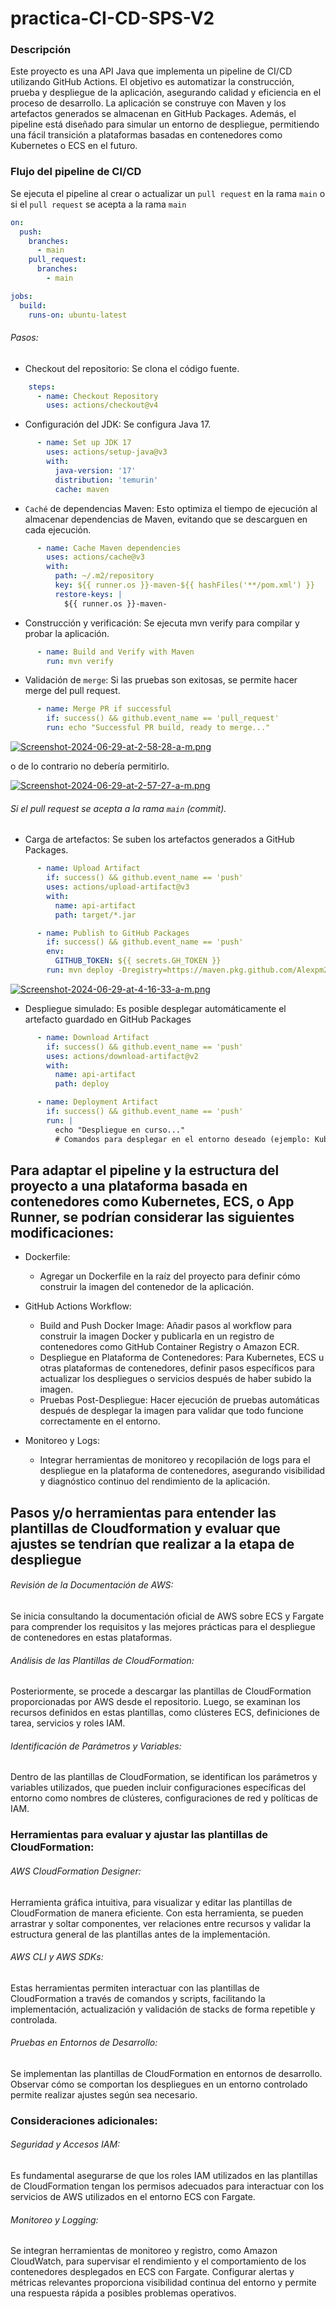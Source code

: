 # practica-CI-CD-SPS-V2

### Descripción
Este proyecto es una API Java que implementa un pipeline de CI/CD utilizando GitHub Actions. El objetivo es automatizar la construcción, prueba y despliegue de la aplicación, asegurando calidad y eficiencia en el proceso de desarrollo. La aplicación se construye con Maven y los artefactos generados se almacenan en GitHub Packages. Además, el pipeline está diseñado para simular un entorno de despliegue, permitiendo una fácil transición a plataformas basadas en contenedores como Kubernetes o ECS en el futuro.

### Flujo del pipeline de CI/CD
Se ejecuta el pipeline al crear o actualizar un `pull request` en la rama `main` o si el `pull request` se acepta a la rama `main`
```pipeline.yml
on:
  push:
    branches:
      - main
    pull_request:
      branches:
        - main

jobs:
  build:
    runs-on: ubuntu-latest
```
###### Pasos:
- Checkout del repositorio: Se clona el código fuente.
```pipeline.yml
    steps:
      - name: Checkout Repository
        uses: actions/checkout@v4
```
- Configuración del JDK: Se configura Java 17.
```pipeline.yml
      - name: Set up JDK 17
        uses: actions/setup-java@v3
        with:
          java-version: '17'
          distribution: 'temurin'
          cache: maven
```
- `Caché` de dependencias Maven: Esto optimiza el tiempo de ejecución al almacenar dependencias de Maven, evitando que se descarguen en cada ejecución.
```pipeline.yml
      - name: Cache Maven dependencies
        uses: actions/cache@v3
        with:
          path: ~/.m2/repository
          key: ${{ runner.os }}-maven-${{ hashFiles('**/pom.xml') }}
          restore-keys: |
            ${{ runner.os }}-maven-
```
- Construcción y verificación: Se ejecuta mvn verify para compilar y probar la aplicación.
```pipeline.yml
      - name: Build and Verify with Maven
        run: mvn verify
```
- Validación de `merge`: Si las pruebas son exitosas, se permite hacer merge del pull request.
```pipeline.yml
      - name: Merge PR if successful
        if: success() && github.event_name == 'pull_request'
        run: echo "Successful PR build, ready to merge..."
```
[![Screenshot-2024-06-29-at-2-58-28-a-m.png](https://i.postimg.cc/zGW9Pd2Q/Screenshot-2024-06-29-at-2-58-28-a-m.png)](https://postimg.cc/LJ9CJVpk)

o de lo contrario no debería permitirlo.

[![Screenshot-2024-06-29-at-2-57-27-a-m.png](https://i.postimg.cc/RV3rwC74/Screenshot-2024-06-29-at-2-57-27-a-m.png)](https://postimg.cc/tYHmjjvM)

###### Si el pull request se acepta a la rama `main` (commit).
- Carga de artefactos: Se suben los artefactos generados a GitHub Packages.
```pipeline.yml
      - name: Upload Artifact
        if: success() && github.event_name == 'push'
        uses: actions/upload-artifact@v3
        with:
          name: api-artifact
          path: target/*.jar

      - name: Publish to GitHub Packages
        if: success() && github.event_name == 'push'
        env:
          GITHUB_TOKEN: ${{ secrets.GH_TOKEN }}
        run: mvn deploy -Dregistry=https://maven.pkg.github.com/Alexpm27 -Dtoken=$GITHUB_TOKEN
```
[![Screenshot-2024-06-29-at-4-16-33-a-m.png](https://i.postimg.cc/j2f72HQ5/Screenshot-2024-06-29-at-4-16-33-a-m.png)](https://postimg.cc/64931GPJ)
- Despliegue simulado: Es posible desplegar automáticamente el artefacto guardado en GitHub Packages
```pipeline.yml
      - name: Download Artifact
        if: success() && github.event_name == 'push'
        uses: actions/download-artifact@v2
        with:
          name: api-artifact
          path: deploy

      - name: Deployment Artifact
        if: success() && github.event_name == 'push'
        run: |
          echo "Despliegue en curso..."
          # Comandos para desplegar en el entorno deseado (ejemplo: Kubernetes, ECS, etc.)
```

## Para adaptar el pipeline y la estructura del proyecto a una plataforma basada en contenedores como Kubernetes, ECS, o App Runner, se podrían considerar las siguientes modificaciones:
- Dockerfile:
    - Agregar un Dockerfile en la raíz del proyecto para definir cómo construir la imagen del contenedor de la aplicación.

- GitHub Actions Workflow:
    - Build and Push Docker Image: Añadir pasos al workflow para construir la imagen Docker y publicarla en un registro de contenedores como GitHub Container Registry o Amazon ECR.
    - Despliegue en Plataforma de Contenedores: Para Kubernetes, ECS u otras plataformas de contenedores, definir pasos específicos para actualizar los despliegues o servicios después de haber subido la imagen.
    - Pruebas Post-Despliegue: Hacer ejecución de pruebas automáticas después de desplegar la imagen para validar que todo funcione correctamente en el entorno.

- Monitoreo y Logs:
    - Integrar herramientas de monitoreo y recopilación de logs para el despliegue en la plataforma de contenedores, asegurando visibilidad y diagnóstico continuo del rendimiento de la aplicación.


## Pasos y/o herramientas para entender las plantillas de Cloudformation y evaluar que ajustes se tendrían que realizar a la etapa de despliegue

###### Revisión de la Documentación de AWS:
Se inicia consultando la documentación oficial de AWS sobre ECS y Fargate para comprender los requisitos y las mejores prácticas para el despliegue de contenedores en estas plataformas.

###### Análisis de las Plantillas de CloudFormation:
Posteriormente, se procede a descargar las plantillas de CloudFormation proporcionadas por AWS desde el repositorio. Luego, se examinan los recursos definidos en estas plantillas, como clústeres ECS, definiciones de tarea, servicios y roles IAM.

###### Identificación de Parámetros y Variables:
Dentro de las plantillas de CloudFormation, se identifican los parámetros y variables utilizados, que pueden incluir configuraciones específicas del entorno como nombres de clústeres, configuraciones de red y políticas de IAM.

### Herramientas para evaluar y ajustar las plantillas de CloudFormation:
###### AWS CloudFormation Designer:
Herramienta gráfica intuitiva, para visualizar y editar las plantillas de CloudFormation de manera eficiente. Con esta herramienta, se pueden arrastrar y soltar componentes, ver relaciones entre recursos y validar la estructura general de las plantillas antes de la implementación.

###### AWS CLI y AWS SDKs:
Estas herramientas permiten interactuar con las plantillas de CloudFormation a través de comandos y scripts, facilitando la implementación, actualización y validación de stacks de forma repetible y controlada.

###### Pruebas en Entornos de Desarrollo:
Se implementan las plantillas de CloudFormation en entornos de desarrollo. Observar cómo se comportan los despliegues en un entorno controlado permite realizar ajustes según sea necesario.

### Consideraciones adicionales:
###### Seguridad y Accesos IAM:
Es fundamental asegurarse de que los roles IAM utilizados en las plantillas de CloudFormation tengan los permisos adecuados para interactuar con los servicios de AWS utilizados en el entorno ECS con Fargate.

###### Monitoreo y Logging:
Se integran herramientas de monitoreo y registro, como Amazon CloudWatch, para supervisar el rendimiento y el comportamiento de los contenedores desplegados en ECS con Fargate. Configurar alertas y métricas relevantes proporciona visibilidad continua del entorno y permite una respuesta rápida a posibles problemas operativos.
